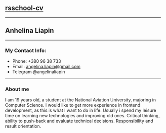 ## [rsschool-cv]()

---

## Anhelina Liapin

---

### My Contact Info:

- Phone: +380 96 38 733
- Email: angelina.liapin@gmail.com
- Telegram @angelinaliapin

---

### About me

I am 19 years old, a student at the National Aviation University, majoring in Computer Science. I would like to get more experience in frontend development, as this is what I want to do in life. Usually i spend my leisure time on learning new technologies and improving old ones. Critical thinking, ability to push-back and evaluate technical decisions. Responsibility and result orientation.
